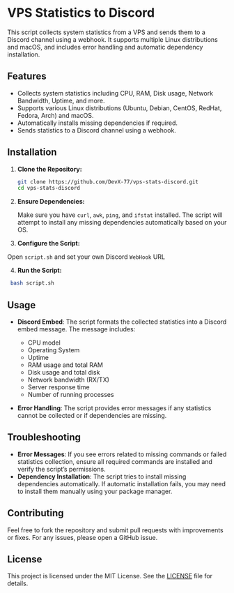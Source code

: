 # VPS Statistics to Discord

This script collects system statistics from a VPS and sends them to a Discord channel using a webhook. It supports multiple Linux distributions and macOS, and includes error handling and automatic dependency installation.

## Features

- Collects system statistics including CPU, RAM, Disk usage, Network Bandwidth, Uptime, and more.
- Supports various Linux distributions (Ubuntu, Debian, CentOS, RedHat, Fedora, Arch) and macOS.
- Automatically installs missing dependencies if required.
- Sends statistics to a Discord channel using a webhook.

## Installation

1. **Clone the Repository:**

   ```bash
   git clone https://github.com/DevX-77/vps-stats-discord.git
   cd vps-stats-discord
   ```

2. **Ensure Dependencies:**

   Make sure you have `curl`, `awk`, `ping`, and `ifstat` installed. The script will attempt to install any missing dependencies automatically based on your OS.

3. **Configure the Script:**

Open `script.sh` and set your own Discord `WebHook` URL 

4. **Run the Script:**

  ```bash
   bash script.sh
   ```

## Usage

- **Discord Embed**: The script formats the collected statistics into a Discord embed message. The message includes:
  - CPU model
  - Operating System
  - Uptime
  - RAM usage and total RAM
  - Disk usage and total disk
  - Network bandwidth (RX/TX)
  - Server response time
  - Number of running processes

- **Error Handling**: The script provides error messages if any statistics cannot be collected or if dependencies are missing.

## Troubleshooting

- **Error Messages**: If you see errors related to missing commands or failed statistics collection, ensure all required commands are installed and verify the script’s permissions.
- **Dependency Installation**: The script tries to install missing dependencies automatically. If automatic installation fails, you may need to install them manually using your package manager.

## Contributing

Feel free to fork the repository and submit pull requests with improvements or fixes. For any issues, please open a GitHub issue.

## License

This project is licensed under the MIT License. See the [LICENSE](LICENSE) file for details.
